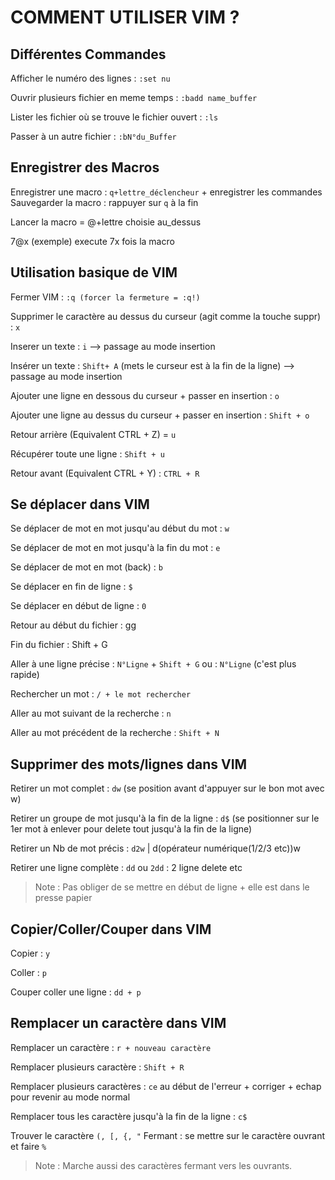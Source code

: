 # COMMENT UTILISER VIM ?
## Différentes Commandes
Afficher le numéro des lignes : 
```:set nu```

Ouvrir plusieurs fichier en meme temps : 
```:badd name_buffer```

Lister les fichier où se trouve le fichier ouvert : 
```:ls```

Passer à un autre fichier : 
```:bN°du_Buffer```

## Enregistrer des Macros
Enregistrer une macro : `q+lettre_déclencheur` + enregistrer les commandes
Sauvegarder la macro : rappuyer sur `q` à la fin

Lancer la macro = @+lettre choisie au_dessus

7@x (exemple) execute 7x fois la macro


## Utilisation basique de VIM
Fermer VIM : `:q (forcer la fermeture = :q!)`

Supprimer le caractère au dessus du curseur (agit comme la touche suppr) : `x`

Inserer un texte : `i` --> passage au mode insertion

Insérer un texte : `Shift+ A` (mets le curseur est à la fin de la ligne) --> passage au mode insertion

Ajouter une ligne en dessous du curseur + passer en insertion : `o`

Ajouter une ligne au dessus du curseur + passer en insertion : `Shift + o`

Retour arrière (Equivalent CTRL + Z) = `u`

Récupérer toute une ligne : `Shift + u`  

Retour avant (Equivalent CTRL + Y) :  `CTRL + R`

## Se déplacer dans VIM

Se déplacer de mot en mot jusqu'au début du mot : `w` 

Se déplacer de mot en mot jusqu'à la fin du mot : `e` 

Se déplacer de mot en mot (back) : `b`  

Se déplacer en fin de ligne : `$`

Se déplacer en début de ligne : `0`

Retour au début du fichier : gg

Fin du fichier : Shift + G

Aller à une ligne précise : `N°Ligne` + `Shift + G` ou : `N°Ligne` (c'est plus rapide)

Rechercher un mot : `/ + le mot rechercher` 

Aller au mot suivant de la recherche : `n`

Aller au mot précédent de la recherche : `Shift + N`


## Supprimer des mots/lignes dans VIM

Retirer un mot complet : `dw` (se position avant d'appuyer sur le bon mot avec w)

Retirer un groupe de mot jusqu'à la fin de la ligne : `d$` (se positionner sur le 1er mot à enlever pour delete tout jusqu'à la fin de la ligne)

Retirer un Nb de mot précis : `d2w` | d(opérateur numérique(1/2/3 etc))w

Retirer une ligne complète : `dd` ou `2dd` : 2 ligne delete etc 

> Note : Pas obliger de se mettre en début de ligne + elle est dans le presse papier

## Copier/Coller/Couper dans VIM

Copier : `y`

Coller : `p`

Couper coller une ligne : `dd + p`


## Remplacer un caractère dans VIM

Remplacer un caractère : `r + nouveau caractère`

Remplacer plusieurs caractère : `Shift + R`

Remplacer plusieurs caractères : `ce` au début de l'erreur + corriger + echap pour revenir au mode normal

Remplacer tous les caractère jusqu'à la fin de la ligne : `c$`

Trouver le caractère `(, [, {, "` Fermant : se mettre sur le caractère ouvrant et faire `%`

> Note : Marche aussi des caractères fermant vers les ouvrants.
